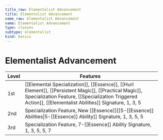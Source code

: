 ```yaml
---
title_raw: Elementalist Advancement
title: Elementalist Advancement
name_raw: Elementalist Advancement
name: Elementalist Advancement
type: classes
subtype: elementalist
kind: basics
---
```


# Elementalist Advancement

| Level | Features                                                                                                                                                                                                           |
| ----- | ------------------------------------------------------------------------------------------------------------------------------------------------------------------------------------------------------------------ |
| 1st   | [[Elemental Specialization]], [[Essence]], [[Hurl Element]], [[Persistent Magic]], [[Practical Magic]], Specialization Feature, [[Specialization Triggered Action]], [[Elementalist Abilities]] Signature, 1, 3, 5 |
| 2nd   | Specialization Feature, New [[Essence]]\[\[5-[[Essence]] Abilities\|5-[[Essence]] Ability\]\] Signature, 1, 3, 5, 5                                                                                                |
| 3rd   | Specialization Feature, 7-[[Essence]] Ability Signature, 1, 3, 5, 5, 7                                                                                                                                             |
